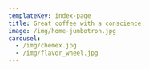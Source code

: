 ```yaml
---
templateKey: index-page
title: Great coffee with a conscience
image: /img/home-jumbotron.jpg
carousel:
  - /img/chemex.jpg
  - /img/flavor_wheel.jpg
---
```


